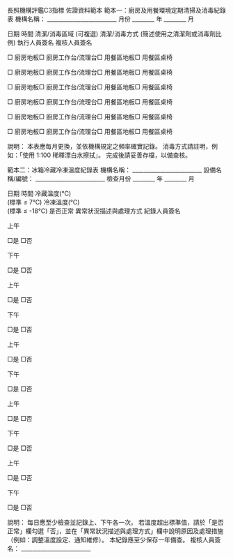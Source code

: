 長照機構評鑑C3指標 佐證資料範本
範本一：廚房及用餐環境定期清掃及消毒紀錄表
機構名稱： _________________________
月份
________ 年 ________ 月

日期
時間
清潔/消毒區域 (可複選)
清潔/消毒方式 (簡述使用之清潔劑或消毒劑比例)
執行人員簽名
複核人員簽名


□ 廚房地板□ 廚房工作台/流理台□ 用餐區地板□ 用餐區桌椅





□ 廚房地板□ 廚房工作台/流理台□ 用餐區地板□ 用餐區桌椅





□ 廚房地板□ 廚房工作台/流理台□ 用餐區地板□ 用餐區桌椅





□ 廚房地板□ 廚房工作台/流理台□ 用餐區地板□ 用餐區桌椅





□ 廚房地板□ 廚房工作台/流理台□ 用餐區地板□ 用餐區桌椅





□ 廚房地板□ 廚房工作台/流理台□ 用餐區地板□ 用餐區桌椅



說明：
本表應每月更換，並依機構規定之頻率確實記錄。
消毒方式請註明，例如：「使用 1:100 稀釋漂白水擦拭」。
完成後請妥善存檔，以備查核。

範本二：冰箱冷藏冷凍溫度紀錄表
機構名稱： _________________________
設備名稱/編號： _________________________
檢查月份
________ 年 ________ 月

日期
時間
冷藏溫度(℃) <br> (標準 ≤ 7℃)
冷凍溫度(℃) <br> (標準 ≤ -18℃)
是否正常
異常狀況描述與處理方式
紀錄人員簽名

上午


□是 □否



下午


□是 □否



上午


□是 □否



下午


□是 □否



上午


□是 □否



下午


□是 □否



上午


□是 □否



下午


□是 □否



上午


□是 □否



下午


□是 □否


說明：
每日應至少檢查並記錄上、下午各一次。
若溫度超出標準值，請於「是否正常」欄勾選「否」，並在「異常狀況描述與處理方式」欄中說明原因及處理措施（例如：調整溫度設定、通知維修）。
本紀錄應至少保存一年備查。
複核人員簽名： _________________________